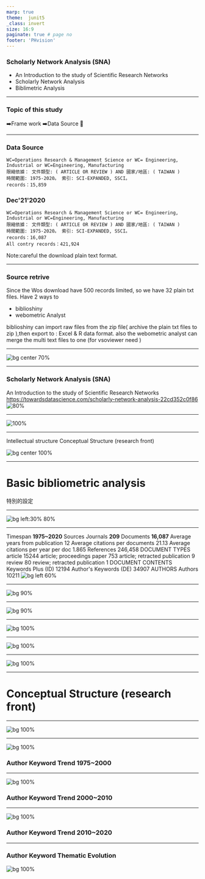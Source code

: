 ```yaml
---
marp: true
theme:  junit5
_class: invert
size: 16:9
paginate: true # page no
footer: 'PHvision'
---
```

<!-- _paginate: false -->
###  <!--fit-->**Scholarly Network Analysis (SNA)**
- An Introduction to the study of Scientific Research Networks
- Scholarly Network Analysis
- Biblimetric Analysis

---
<!-- .slide: data-transition="fade" -->
### **Topic of this study** 
:arrow_right:Frame work
:arrow_right:Data Source
:link:

---

### **Data Source**

```
WC=Operations Research & Management Science or WC= Engineering, Industrial or WC=Engineering, Manufacturing
限縮依據： 文件類型: ( ARTICLE OR REVIEW ) AND 國家/地區: ( TAIWAN )
時間範圍: 1975-2020。 索引: SCI-EXPANDED, SSCI。
records：15,859
```

### Dec'21'2020
```
WC=Operations Research & Management Science or WC= Engineering, Industrial or WC=Engineering, Manufacturing
限縮依據： 文件類型: ( ARTICLE OR REVIEW ) AND 國家/地區: ( TAIWAN )
時間範圍: 1975-2020。 索引: SCI-EXPANDED, SSCI。
records：16,087
All contry records：421,924
```

Note:careful the download plain text format.

---
### Source retrive 

Since the Wos download have 500 records limited, so we have 32 plain txt files.
Have 2 ways to 
- biblioshiny
- webometric Analyst
  
biblioshiny can import raw files from the zip file( archive the plain txt files to zip ),then export to : Excel & R data format.
also the webometric analyst can merge the multi text files to one (for vsoviewer need )

<!-- biblioshiny for bibliometrix

Description	Results
MAIN INFORMATION ABOUT DATA	
Timespan	1975:2020
Sources (Journals, Books, etc)	209
Documents	16087
Average years from publication	12
Average citations per documents	21.13
Average citations per year per doc	1.865
References	246458
DOCUMENT TYPES	
article	15244
article; proceedings paper	753
article; retracted publication	9
review	80
review; retracted publication	1
DOCUMENT CONTENTS	
Keywords Plus (ID)	12194
Author's Keywords (DE)	34907
AUTHORS	
Authors	10211
Author Appearances	42551
Authors of single-authored documents	949
Authors of multi-authored documents	9262
AUTHORS COLLABORATION	
Single-authored documents	2467
Documents per Author	1.58
Authors per Document	0.635
Co-Authors per Documents	2.65
Collaboration Index	0.68
-->
---

![bg center 70%](img/2021/bibliometric.jpg)

---


### Scholarly Network Analysis (SNA)
An Introduction to the study of Scientific Research Networks
https://towardsdatascience.com/scholarly-network-analysis-22cd352c0f86
![80%](img/paper.png)

---

![100%](img/bibliometrix-seminar-14-1024.jpg)




---

Intellectual structure Conceptual Structure (research front)

![bg center 100%](img/2021/biblio_tech.png)
  

---

<!-- 
_backgroundColor: lightBlue
_color:
-->

# <!-- Fit-->**Basic bibliometric analysis**<br>
特別的設定

---

![bg left:30% 80%](https://marp.app/assets/marp.svg)


---

<!-- 
_backgroundColor: grey
_color: White
-->
<!--MAIN INFORMATION ABOUT DATA	-->
Timespan	**1975~2020**
Sources Journals	**209**
Documents	**16,087**
Average years from publication	12
Average citations per documents	21.13
Average citations per year per doc	1.865
References	246,458
DOCUMENT TYPES	
article	15244
article; proceedings paper	753
article; retracted publication	9
review	80
review; retracted publication	1
DOCUMENT CONTENTS	
Keywords Plus (ID)	12194
Author's Keywords (DE)	34907
AUTHORS	
Authors	10211
![bg left 60%](img/2021/chrome_TQ8CDClHIp.png)

---

![bg 90%](img/2021/pubvscitation.png)

---


![bg 90%](img/2021/publish_citation_year.png)

---



![bg 100%](img/2021/50au_over_time.png)

---

![bg 100%](img/2021/30most_affi.png)



---

![bg 100%](img/au2.png)

---



<!-- 
_backgroundColor: lightBlue
_color:
-->

# <!-- Fit -->**Conceptual Structure (research front)**


---

![bg 100%](img/keyw_1223.png)

---
![bg 100%](img/2021/au1975_2000.png)
### Author Keyword Trend 1975~2000
---
![bg 100%](img/2021/au2000_2010.png)
### Author Keyword Trend 2000~2010
---
![bg 100%](img/2021/au2010_2020.png)
### Author Keyword Trend 2010~2020
---
### Author Keyword Thematic Evolution
![bg 100%](img/2021/5_Thematic_Evolution.png)